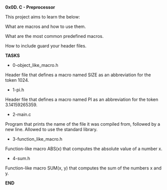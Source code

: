 **0x0D. C - Preprocessor**

This project aims to learn the below:

What are macros and how to use them.

What are the most common predefined macros.

How to include guard your header files.

**TASKS**

* 0-object_like_macro.h

Header file that defines a macro named SIZE as an abbreviation for the token 1024.

* 1-pi.h

Header file that defines a macro named PI as an abbreviation for the token 3.14159265359.

* 2-main.c

Program that prints the name of the file it was compiled from, followed by a new line. Allowed to use the standard library.

* 3-function_like_macro.h

Function-like macro ABS(x) that computes the absolute value of a number x.

* 4-sum.h

Function-like macro SUM(x, y) that computes the sum of the numbers x and y.

**END**
